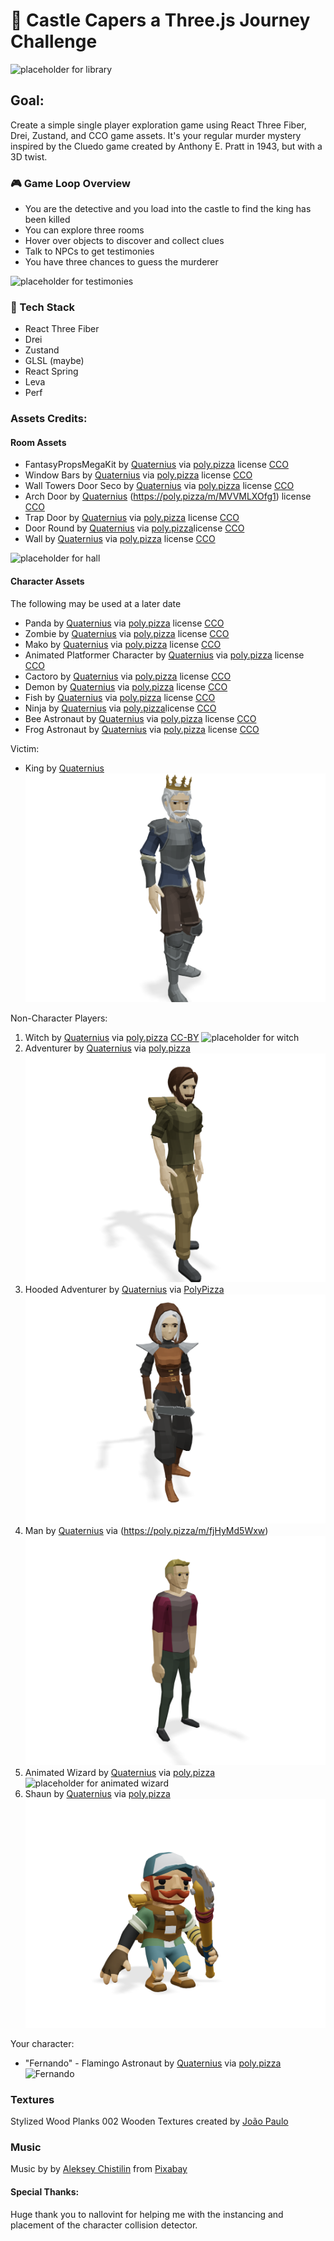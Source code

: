 # 🏰 Castle Capers a Three.js Journey Challenge

![placeholder for library]()

## Goal:

Create a simple single player exploration game using React Three Fiber, Drei, Zustand, and CCO game assets. It's your regular murder mystery inspired by the Cluedo game created by Anthony E. Pratt in 1943, but with a 3D twist.

### 🎮 Game Loop Overview

- You are the detective and you load into the castle to find the king has been killed
- You can explore three rooms
- Hover over objects to discover and collect clues
- Talk to NPCs to get testimonies
- You have three chances to guess the murderer

![placeholder for testimonies]()

### 🔧 Tech Stack

- React Three Fiber
- Drei
- Zustand
- GLSL (maybe)
- React Spring
- Leva
- Perf

### Assets Credits:

#### Room Assets

- FantasyPropsMegaKit by [Quaternius](https://poly.pizza/u/Quaternius) via [poly.pizza](https://quaternius.com/packs/fantasypropsmegakit.html) license [CCO](https://creativecommons.org/publicdomain/zero/1.0/)
- Window Bars by [Quaternius](https://poly.pizza/u/Quaternius) via [poly.pizza](https://poly.pizza/m/mvTeQA5aBn) license [CCO](https://creativecommons.org/publicdomain/zero/1.0/)
- Wall Towers Door Seco by [Quaternius](https://poly.pizza/u/Quaternius) via [poly.pizza](https://poly.pizza/u/Quaternius) license [CCO](https://creativecommons.org/publicdomain/zero/1.0/)
- Arch Door by [Quaternius](https://poly.pizza/u/Quaternius) (https://poly.pizza/m/MVVMLXOfg1) license [CCO](https://creativecommons.org/publicdomain/zero/1.0/)
- Trap Door by [Quaternius](https://poly.pizza/u/Quaternius) via [poly.pizza](https://poly.pizza/m/PALqVBff9b) license [CCO](https://creativecommons.org/publicdomain/zero/1.0/)
- Door Round by [Quaternius](https://poly.pizza/u/Quaternius) via [poly.pizza](https://poly.pizza/m/4lNptAwxpV)license [CCO](https://creativecommons.org/publicdomain/zero/1.0/)
- Wall by [Quaternius](https://poly.pizza/u/Quaternius) via [poly.pizza](https://poly.pizza/m/CkF171SeTV) license [CCO](https://creativecommons.org/publicdomain/zero/1.0/)

![placeholder for hall]()

#### Character Assets

The following may be used at a later date

- Panda by [Quaternius](https://poly.pizza/u/Quaternius) via [poly.pizza](https://poly.pizza/m/q1uJ28Hs8T) license [CCO](https://creativecommons.org/publicdomain/zero/1.0/)
- Zombie by [Quaternius](https://poly.pizza/u/Quaternius) via [poly.pizza](https://poly.pizza/m/VlXjG0N8Eg) license [CCO](https://creativecommons.org/publicdomain/zero/1.0/)
- Mako by [Quaternius](https://poly.pizza/u/Quaternius) via [poly.pizza](https://poly.pizza/m/2urczqZ9Xf) license [CCO](https://creativecommons.org/publicdomain/zero/1.0/)
- Animated Platformer Character by [Quaternius](https://poly.pizza/u/Quaternius) via [poly.pizza](https://poly.pizza/m/kKtL4zvS3n) license [CCO](https://creativecommons.org/publicdomain/zero/1.0/)
- Cactoro by [Quaternius](https://poly.pizza/u/Quaternius) via [poly.pizza](https://poly.pizza/m/IGn9lhdama) license [CCO](https://creativecommons.org/publicdomain/zero/1.0/)
- Demon by [Quaternius](https://poly.pizza/u/Quaternius) via [poly.pizza](https://poly.pizza/m/LnfIziKv4o) license [CCO](https://creativecommons.org/publicdomain/zero/1.0/)
- Fish by [Quaternius](https://poly.pizza/u/Quaternius) via [poly.pizza](https://poly.pizza/m/ypEYhCImAB) license [CCO](https://creativecommons.org/publicdomain/zero/1.0/)
- Ninja by [Quaternius](https://poly.pizza/u/Quaternius) via [poly.pizza](https://poly.pizza/m/xGYmeDpfTu)license [CCO](https://creativecommons.org/publicdomain/zero/1.0/)
- Bee Astronaut by [Quaternius](https://poly.pizza/u/Quaternius) via [poly.pizza](https://poly.pizza/m/OgeSH89Nmx) license [CCO](https://creativecommons.org/publicdomain/zero/1.0/)
- Frog Astronaut by [Quaternius](https://poly.pizza/u/Quaternius) via [poly.pizza](https://poly.pizza/m/0D54W8yfrA) license [CCO](https://creativecommons.org/publicdomain/zero/1.0/)

Victim:

- King by [Quaternius](https://poly.pizza/m/I1gTjmuK2m)
  ![crown](https://github.com/TokiLoshi/castle-capers/blob/main/public/profiles/crown.png)

Non-Character Players:

1. Witch by [Quaternius](https://poly.pizza/u/Quaternius) via [poly.pizza](https://poly.pizza/m/QBEOV9ZUT8) [CC-BY](https://creativecommons.org/licenses/by/3.0/)
   ![placeholder for witch]()
2. Adventurer by [Quaternius](https://poly.pizza/u/Quaternius) via [poly.pizza](https://poly.pizza/m/5EGWBMpuXq)
   ![Adventurer](https://github.com/TokiLoshi/castle-capers/blob/main/public/profiles/adventurer.png)
3. Hooded Adventurer by [Quaternius](https://poly.pizza/u/Quaternius) via [PolyPizza](https://poly.pizza/m/5EGWBMpuXq)
   ![Hooded Adventurer](https://github.com/TokiLoshi/castle-capers/blob/main/public/profiles/shrouded.png)
4. Man by [Quaternius](https://poly.pizza/u/Quaternius) via (https://poly.pizza/m/fjHyMd5Wxw)
   ![Man](https://github.com/TokiLoshi/castle-capers/blob/main/public/profiles/man.png)
5. Animated Wizard by [Quaternius](https://poly.pizza/u/Quaternius) via [poly.pizza](https://poly.pizza/m/kttbFvCl2C)
   ![placeholder for animated wizard]()
6. Shaun by [Quaternius](https://poly.pizza/u/Quaternius) via [poly.pizza](https://poly.pizza/m/eJFT9MxzOM)
   ![Shaun](https://github.com/TokiLoshi/castle-capers/blob/main/public/profiles/shaun.png)

Your character:

- "Fernando" - Flamingo Astronaut by [Quaternius](https://poly.pizza/u/Quaternius) via [poly.pizza](https://poly.pizza/m/zbtPq4dOJL)
  ![Fernando]()

### Textures

Stylized Wood Planks 002 Wooden Textures created by [João Paulo](https://3dtextures.me/2024/07/19/stylized-wood-planks-002/)

### Music

Music by by [Aleksey Chistilin](https://pixabay.com/users/lexin_music-28841948/?utm_source=link-attribution&utm_medium=referral&utm_campaign=music&utm_content=145636) from [Pixabay](https://pixabay.com/music//?utm_source=link-attribution&utm_medium=referral&utm_campaign=music&utm_content=145636)

#### Special Thanks:

Huge thank you to nallovint for helping me with the instancing and placement of the character collision detector.
